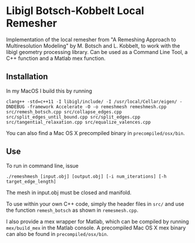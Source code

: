 # Libigl Botsch-Kobbelt Local Remesher
Implementation of the local remesher from "A Remeshing Approach to Multiresolution Modeling" by M. Botsch and L. Kobbelt, to work with the libigl geometry processing library. Can be used as a Command Line Tool, a C++ function and a Matlab mex function. 
## Installation
In my MacOS I build this by running
```
clang++ -std=c++11 -I libigl/include/ -I /usr/local/Cellar/eigen/ -DNDEBUG -framework Accelerate -O -o remeshmesh remeshmesh.cpp src/remesh_botsch.cpp src/collapse_edges.cpp src/split_edges_until_bound.cpp src/split_edges.cpp src/tangential_relaxation.cpp src/equalize_valences.cpp

```
You can also find a Mac OS X precompiled binary in `precompiled/osx/bin`.

## Use
To run in command line, issue
```
./remeshmesh [input.obj] [output.obj] [-i num_iterations] [-h target_edge_length]
```
The mesh in input.obj must be closed and manifold.

To use within your own C++ code, simply the header files in `src/` and
use the function `remesh_botsch` as shown in `remesmesh.cpp`.

I also provide a mex wrapper for Matlab, which can be compiled by running
`mex/build_mex` in the Matlab console. A precompiled Mac OS X mex binary can
also be found in `precompiled/osx/bin`. 
